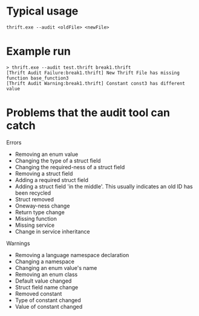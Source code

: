 Typical usage
=============
```
thrift.exe --audit <oldFile> <newFile>
```
Example run
===========
```
> thrift.exe --audit test.thrift break1.thrift
[Thrift Audit Failure:break1.thrift] New Thrift File has missing function base_function3
[Thrift Audit Warning:break1.thrift] Constant const3 has different value
```

Problems that the audit tool can catch
======================================
Errors
* Removing an enum value
* Changing the type of a struct field
* Changing the required-ness of a struct field
* Removing a struct field
* Adding a required struct field
* Adding a struct field 'in the middle'.  This usually indicates an old ID has been recycled
* Struct removed
* Oneway-ness change
* Return type change
* Missing function
* Missing service
* Change in service inheritance

Warnings
* Removing a language namespace declaration
* Changing a namespace
* Changing an enum value's name
* Removing an enum class
* Default value changed
* Struct field name change
* Removed constant
* Type of constant changed
* Value of constant changed
    